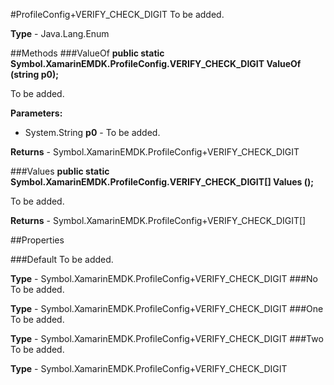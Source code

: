 #ProfileConfig+VERIFY_CHECK_DIGIT
To be added.

**Type** - Java.Lang.Enum

##Methods
###ValueOf
**public static Symbol.XamarinEMDK.ProfileConfig.VERIFY_CHECK_DIGIT ValueOf (string p0);**

To be added.

**Parameters:** 

* System.String **p0** - To be added.

**Returns** - Symbol.XamarinEMDK.ProfileConfig+VERIFY_CHECK_DIGIT

###Values
**public static Symbol.XamarinEMDK.ProfileConfig.VERIFY_CHECK_DIGIT[] Values ();**

To be added.


**Returns** - Symbol.XamarinEMDK.ProfileConfig+VERIFY_CHECK_DIGIT[]

##Properties

###Default
To be added.

**Type** - Symbol.XamarinEMDK.ProfileConfig+VERIFY_CHECK_DIGIT
###No
To be added.

**Type** - Symbol.XamarinEMDK.ProfileConfig+VERIFY_CHECK_DIGIT
###One
To be added.

**Type** - Symbol.XamarinEMDK.ProfileConfig+VERIFY_CHECK_DIGIT
###Two
To be added.

**Type** - Symbol.XamarinEMDK.ProfileConfig+VERIFY_CHECK_DIGIT


